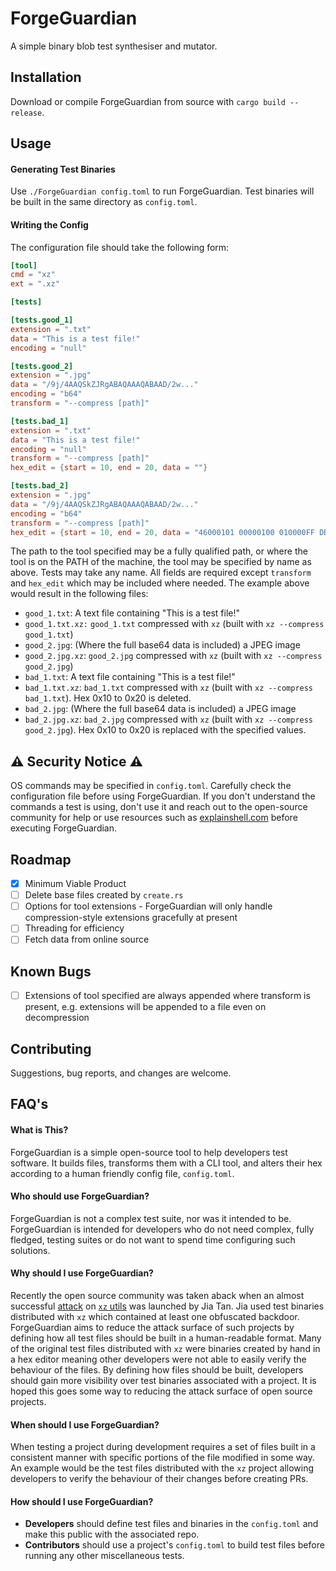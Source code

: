 # ForgeGuardian
A simple binary blob test synthesiser and mutator. 

## Installation

Download or compile ForgeGuardian from source with `cargo build --release`.

## Usage
#### Generating Test Binaries
Use `./ForgeGuardian config.toml` to run ForgeGuardian. Test binaries will be built in the same directory as `config.toml`. 

#### Writing the Config
The configuration file should take the following form:
```toml
[tool]
cmd = "xz"
ext = ".xz"

[tests]

[tests.good_1]
extension = ".txt"
data = "This is a test file!"
encoding = "null"

[tests.good_2]
extension = ".jpg"
data = "/9j/4AAQSkZJRgABAQAAAQABAAD/2w..."
encoding = "b64"
transform = "--compress [path]"

[tests.bad_1]
extension = ".txt"
data = "This is a test file!"
encoding = "null"
transform = "--compress [path]"
hex_edit = {start = 10, end = 20, data = ""}

[tests.bad_2]
extension = ".jpg"
data = "/9j/4AAQSkZJRgABAQAAAQABAAD/2w..."
encoding = "b64"
transform = "--compress [path]"
hex_edit = {start = 10, end = 20, data = "46000101 00000100 010000FF DB008400 09060713 13121513 13131616 15171818"}
```
The path to the tool specified may be a fully qualified path, or where the tool is on the PATH of the machine, the tool may be specified by name as above.
Tests may take any name. All fields are required except `transform` and `hex_edit` which may be included where needed. The example above would result in the following files:
- `good_1.txt`: A text file containing "This is a test file!"
- `good_1.txt.xz:` `good_1.txt` compressed with `xz` (built with `xz --compress good_1.txt`)
- `good_2.jpg`: (Where the full base64 data is included) a JPEG image
- `good_2.jpg.xz`: `good_2.jpg` compressed with `xz` (built with `xz --compress good_2.jpg`)
- `bad_1.txt`: A text file containing "This is a test file!"
- `bad_1.txt.xz`: `bad_1.txt` compressed with `xz` (built with `xz --compress bad_1.txt`). Hex 0x10 to 0x20 is deleted.
- `bad_2.jpg`: (Where the full base64 data is included) a JPEG image
- `bad_2.jpg.xz`: `bad_2.jpg` compressed with `xz` (built with `xz --compress good_2.jpg`). Hex 0x10 to 0x20 is replaced with the specified values.

## ⚠️ Security Notice ⚠️
OS commands may be specified in `config.toml`. Carefully check the configuration file before using ForgeGuardian. If you don't understand the commands a test is using, don't use it and reach out to the open-source community for help or use resources such as [explainshell.com](https://explainshell.com) before executing ForgeGuardian.

## Roadmap
- [x] Minimum Viable Product
- [ ] Delete base files created by `create.rs`
- [ ] Options for tool extensions - ForgeGuardian will only handle compression-style extensions gracefully at present
- [ ] Threading for efficiency
- [ ] Fetch data from online source

## Known Bugs
- [ ] Extensions of tool specified are always appended where transform is present, e.g. extensions will be appended to a file even on decompression

## Contributing
Suggestions, bug reports, and changes are welcome.

## FAQ's
#### What is This?
ForgeGuardian is a simple open-source tool to help developers test software. It builds files, transforms them with a CLI tool, and alters their hex according to a human friendly config file, `config.toml`.
#### Who should use ForgeGuardian?
ForgeGuardian is not a complex test suite, nor was it intended to be. ForgeGuardian is intended for developers who do not need complex, fully fledged, testing suites or do not want to spend time configuring such solutions.
#### Why should I use ForgeGuardian?
Recently the open source community was taken aback when an almost successful [attack](https://tukaani.org/xz-backdoor/) on [`xz` utils](https://github.com/tukaani-project/xz?tab=security-ov-file) was launched by Jia Tan. Jia used test binaries distributed with `xz` which contained at least one obfuscated backdoor. ForgeGuardian aims to reduce the attack surface of such projects by defining how all test files should be built in a human-readable format. Many of the original test files distributed with `xz` were binaries created by hand in a hex editor meaning other developers were not able to easily verify the behaviour of the files. By defining how files should be built, developers should gain more visibility over test binaries associated with a project. It is hoped this goes some way to reducing the attack surface of open source projects.
#### When should I use ForgeGuardian?
When testing a project during development requires a set of files built in a consistent manner with specific portions of the file modified in some way. An example would be the test files distributed with the `xz` project allowing developers to verify the behaviour of their changes before creating PRs.
#### How should I use ForgeGuardian?
- **Developers** should define test files and binaries in the `config.toml` and make this public with the associated repo.
- **Contributors** should use a project's `config.toml` to build test files before running any other miscellaneous tests.